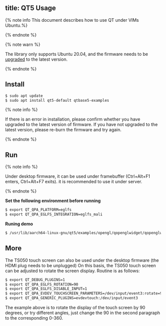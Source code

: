 title: QT5 Usage
---

{% note info This document describes how to use QT under VIMs Ubuntu.%}

{% endnote %}

{% note warn %}

The library only supports Ubuntu 20.04, and the firmware needs to be [upgraded](https://docs.khadas.com/vim3/HowToUpgradeTheSystem.html) to the latest version.

{% endnote %}

## Install

```bash
$ sudo apt update
$ sudo apt install qt5-default qtbase5-examples
```

{% note info %}

If there is an error in installation, please confirm whether you have upgraded to the latest version of firmware. If you have not upgraded to the latest version, please re-burn the firmware and try again.

{% endnote %}

## Run

{% note info %}

Under desktop firmware, it can be used under framebuffer (Ctrl+Alt+F1 enters, Ctrl+Alt+F7 exits). it is recommended to use it under server.

{% endnote %}

**Set the following environment before running**

```bash
$ export QT_QPA_PLATFORM=eglfs
$ export QT_QPA_EGLFS_INTEGRATION=eglfs_mali
```

**Runing demo**

```bash
$ /usr/lib/aarch64-linux-gnu/qt5/examples/opengl/qopenglwidget/qopenglwidget
```

## More

The TS050 touch screen can also be used under the desktop firmware (the HDMI plug needs to be unplugged)
On this basis, the TS050 touch screen can be adjusted to rotate the screen display. Routine is as follows:

```bash
$ export QT_DEBUG_PLUGINS=1
$ export QT_QPA_EGLFS_ROTATION=90
$ export QT_QPA_EGLFS_DISABLE_INPUT=1
$ export QT_QPA_EVDEV_TOUCHSCREEN_PARAMETERS=/dev/input/event3:rotate=90
$ export QT_QPA_GENERIC_PLUGINS=evdevtouch:/dev/input/event3
```

The example above is to rotate the display of the touch screen by 90 degrees, or try different angles, just change the 90 in the second paragraph to the corresponding 0-360.
